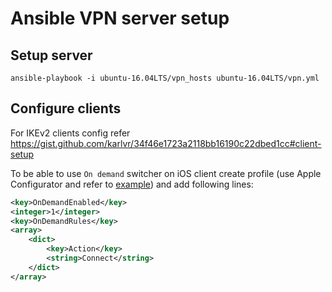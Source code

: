 # Ansible VPN server setup

## Setup server

```shell
ansible-playbook -i ubuntu-16.04LTS/vpn_hosts ubuntu-16.04LTS/vpn.yml
```

## Configure clients

For IKEv2 clients config refer https://gist.github.com/karlvr/34f46e1723a2118bb16190c22dbed1cc#client-setup

To be able to use `On demand` switcher on iOS client create profile (use Apple Configurator and refer to [example](examples/IKEv2-VPN-profile.mobileconfig)) and add following lines:
```xml
<key>OnDemandEnabled</key>
<integer>1</integer>
<key>OnDemandRules</key>
<array>
	<dict>
		<key>Action</key>
		<string>Connect</string>
	</dict>
</array>
```
